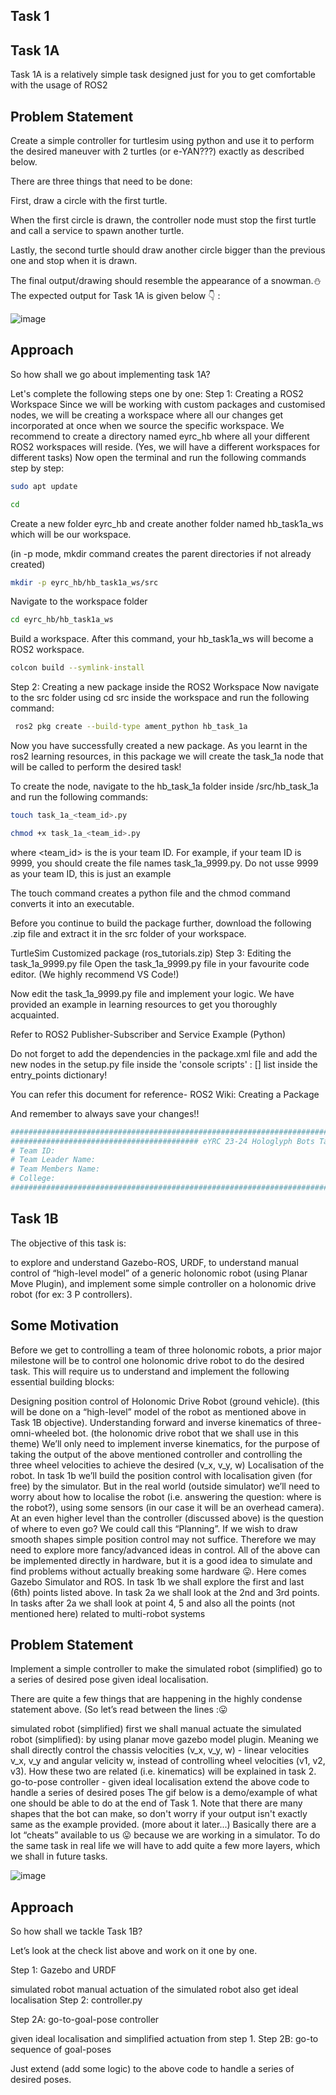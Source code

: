 ## Task 1

## Task 1A
Task 1A is a relatively simple task designed just for you to get comfortable with the usage of ROS2

## Problem Statement

Create a simple controller for turtlesim using python and use it to perform the desired maneuver with 2 turtles (or e-YAN???) exactly as described below.

There are three things that need to be done:

First, draw a circle with the first turtle.

When the first circle is drawn, the controller node must stop the first turtle and call a service to spawn another turtle.

Lastly, the second turtle should draw another circle bigger than the previous one and stop when it is drawn.

The final output/drawing should resemble the appearance of a snowman.⛄
The expected output for Task 1A is given below 👇 :

![image](https://github.com/pooja8748/Hologlyph-Bots-/assets/130728514/42df291e-253e-4e25-989e-8a495cefb3bd)

## Approach

So how shall we go about implementing task 1A?

Let's complete the following steps one by one:
Step 1: Creating a ROS2 Workspace
Since we will be working with custom packages and customised nodes, we will be creating a workspace where all our changes get incorporated at once when we source the specific workspace. We recommend to create a directory named eyrc_hb where all your different ROS2 workspaces will reside. (Yes, we will have a different workspaces for different tasks)
Now open the terminal and run the following commands step by step:

```bash
sudo apt update
```
```bash
cd
```
Create a new folder eyrc_hb and create another folder named hb_task1a_ws which will be our workspace.

(in -p mode, mkdir command creates the parent directories if not already created)
```bash
mkdir -p eyrc_hb/hb_task1a_ws/src 
```
Navigate to the workspace folder
```bash
cd eyrc_hb/hb_task1a_ws
```
Build a workspace. After this command, your hb_task1a_ws will become a ROS2 workspace.
```bash
colcon build --symlink-install
```
Step 2: Creating a new package inside the ROS2 Workspace
Now navigate to the src folder using cd src inside the workspace and run the following command:
```bash
 ros2 pkg create --build-type ament_python hb_task_1a
```
Now you have successfully created a new package. As you learnt in the ros2 learning resources, in this package we will create the task_1a node that will be called to perform the desired task!

To create the node, navigate to the hb_task_1a folder inside /src/hb_task_1a and run the following commands:
```bash
touch task_1a_<team_id>.py
```
```bash
chmod +x task_1a_<team_id>.py
```
where <team_id> is the is your team ID. For example, if your team ID is 9999, you should create the file names task_1a_9999.py.
Do not usse 9999 as your team ID, this is just an example

The touch command creates a python file and the chmod command converts it into an executable.

Before you continue to build the package further, download the following .zip file and extract it in the src folder of your workspace.

TurtleSim Customized package (ros_tutorials.zip)
Step 3: Editing the task_1a_9999.py file
Open the task_1a_9999.py file in your favourite code editor. (We highly recommend VS Code!)

Now edit the task_1a_9999.py file and implement your logic. We have provided an example in learning resources to get you thoroughly acquainted.

Refer to ROS2 Publisher-Subscriber and Service Example (Python)

Do not forget to add the dependencies in the package.xml file and add the new nodes in the setup.py file inside the 'console scripts' : [] list inside the entry_points dictionary!

You can refer this document for reference- ROS2 Wiki: Creating a Package

And remember to always save your changes!!
```bash
########################################################################################################################
########################################## eYRC 23-24 Hologlyph Bots Task 1A ###########################################
# Team ID:
# Team Leader Name:
# Team Members Name:
# College:
########################################################################################################################
```

## Task 1B

The objective of this task is:

to explore and understand Gazebo-ROS, URDF,
to understand manual control of “high-level model” of a generic holonomic robot (using Planar Move Plugin),
and implement some simple controller on a holonomic drive robot (for ex: 3 P controllers).

## Some Motivation
Before we get to controlling a team of three holonomic robots, a prior major milestone will be to control one holonomic drive robot to do the desired task. This will require us to understand and implement the following essential building blocks:

Designing position control of Holonomic Drive Robot (ground vehicle). (this will be done on a “high-level” model of the robot as mentioned above in Task 1B objective).
Understanding forward and inverse kinematics of three-omni-wheeled bot. (the holonomic drive robot that we shall use in this theme)
We’ll only need to implement inverse kinematics, for the purpose of taking the output of the above mentioned controller and controlling the three wheel velocities to achieve the desired (v_x, v_y, w)
Localisation of the robot. In task 1b we’ll build the position control with localisation given (for free) by the simulator. But in the real world (outside simulator) we’ll need to worry about how to localise the robot (i.e. answering the question: where is the robot?), using some sensors (in our case it will be an overhead camera).
At an even higher level than the controller (discussed above) is the question of where to even go? We could call this “Planning”.
If we wish to draw smooth shapes simple position control may not suffice. Therefore we may need to explore more fancy/advanced ideas in control.
All of the above can be implemented directly in hardware, but it is a good idea to simulate and find problems without actually breaking some hardware :stuck_out_tongue:. Here comes Gazebo Simulator and ROS.
In task 1b we shall explore the first and last (6th) points listed above. In task 2a we shall look at the 2nd and 3rd points. In tasks after 2a we shall look at point 4, 5 and also all the points (not mentioned here) related to multi-robot systems

## Problem Statement
Implement a simple controller to make the simulated robot (simplified) go to a series of desired pose given ideal localisation.

There are quite a few things that are happening in the highly condense statement above. (So let’s read between the lines :😛

simulated robot (simplified)
first we shall manual actuate the simulated robot
(simplified): by using planar move gazebo model plugin.
Meaning we shall directly control the chassis velocities (v_x, v_y, w) - linear velocities v_x, v_y and angular velicity w, instead of controlling wheel velocities (v1, v2, v3). How these two are related (i.e. kinematics) will be explained in task 2.
go-to-pose controller - given ideal localisation
extend the above code to handle a series of desired poses
The gif below is a demo/example of what one should be able to do at the end of Task 1. Note that there are many shapes that the bot can make, so don't worry if your output isn't exactly same as the example provided. (more about it later...)
Basically there are a lot “cheats” available to us :stuck_out_tongue: because we are working in a simulator. To do the same task in real life we will have to add quite a few more layers, which we shall in future tasks.


![image](https://github.com/pooja8748/Hologlyph-Bots-/assets/130728514/b3b38287-3469-4349-a58c-ada7a9ca2cdd)

## Approach
So how shall we tackle Task 1B?

Let’s look at the check list above and work on it one by one.

Step 1: Gazebo and URDF

simulated robot
manual actuation of the simulated robot
also get ideal localisation
Step 2: controller.py

Step 2A: go-to-goal-pose controller

given ideal localisation and simplified actuation from step 1.
Step 2B: go-to sequence of goal-poses

Just extend (add some logic) to the above code to handle a series of desired poses.

